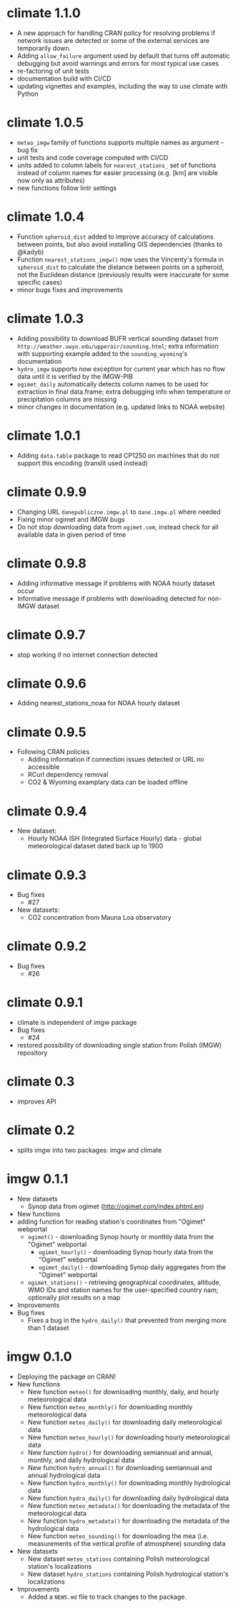 # climate 1.1.0

* A new approach for handling CRAN policy for resolving problems if network issues are detected or some of the external services are temporarily down. 
* Adding `allow_failure` argument used by default that turns off automatic debugging but avoid warnings and errors for most typical use cases
* re-factoring of unit tests
* documentation build with CI/CD
* updating vignettes and examples, including the way to use climate with Python


# climate 1.0.5

* `meteo_imgw` family of functions supports multiple names as argument - bug fix
* unit tests and code coverage computed with CI/CD
* units added to column labels for `nearest_stations_` set of functions instead of column names for easier processing (e.g. [km] are visible now only as attributes)
* new functions follow lintr settings


# climate 1.0.4

* Function `spheroid_dist` added to improve accuracy of calculations between points, but also avoid installing GIS dependencies (thanks to @kadyb)
* Function `nearest_stations_imgw()` now uses the Vincenty's formula in `spheroid_dist` to calculate the distance between points on a spheroid, not the Euclidean distance (previously results were inaccurate for some specific cases)
* minor bugs fixes and improvements


# climate 1.0.3

* Adding possibility to download BUFR vertical sounding dataset from `http://weather.uwyo.edu/upperair/sounding.html`; extra information with supporting example added to the `sounding_wyoming`'s documentation
* `hydro_imgw` supports now exception for current year which has no flow data until it is verified by the IMGW-PIB
* `ogimet_daily` automatically detects column names to be used for extraction in final data.frame; extra debugging info when temperature or precipitation columns are missing
* minor changes in documentation (e.g. updated links to NOAA website)

# climate 1.0.1

* Adding `data.table` package to read CP1250 on machines that do not support this encoding (translit used instead)

# climate 0.9.9

* Changing URL `danepubliczne.imgw.pl` to `dane.imgw.pl` where needed
* Fixing minor ogimet and IMGW bugs
* Do not stop downloading data from `ogimet.com`, instead check for all available data in given period of time

# climate 0.9.8

* Adding informative message if problems with NOAA hourly dataset occur
* Informative message if problems with downloading detected for non-IMGW dataset

# climate 0.9.7

* stop working if no internet connection detected

# climate 0.9.6

* Adding nearest_stations_noaa for NOAA hourly dataset

# climate 0.9.5

* Following CRAN policies
    * Adding information if connection issues detected or URL no accessible
    * RCurl dependency removal
    * CO2 & Wyoming examplary data can be loaded offline

# climate 0.9.4

* New dataset:
    * Hourly NOAA ISH (Integrated Surface Hourly) data - global meteorological dataset dated back up to 1900

# climate 0.9.3

* Bug fixes
    * #27
* New datasets:
    * CO2 concentration from Mauna Loa observatory

# climate 0.9.2

* Bug fixes
    * #26

# climate 0.9.1

* climate is independent of imgw package
* Bug fixes
    * #24
* restored possibility of downloading single station from Polish (IMGW) repository

# climate 0.3

* improves API

# climate 0.2

* splits imgw into two packages: imgw and climate

# imgw 0.1.1

* New datasets
    * Synop data from ogimet (http://ogimet.com/index.phtml.en)
* New functions
* adding function for reading station's coordinates from "Ogimet" webportal
    * `ogimet()` - downloading Synop hourly or monthly data from the "Ogimet" webportal
        * `ogimet_hourly()` - downloading Synop hourly data from the "Ogimet" webportal
        * `ogimet_daily()` - downloading Synop daily aggregates from the "Ogimet" webportal 
    * `ogimet_stations()` - retrieving geographical coordinates, altitude, WMO IDs and station names for the user-specified country nam; optionally plot results on a map
* Improvements
* Bug fixes
    * Fixes a bug in the `hydro_daily()` that prevented from merging more than 1 dataset

# imgw 0.1.0

* Deploying the package on CRAN!
* New functions
    * New function `meteo()` for downloading monthly, daily, and hourly meteorological data
    * New function `meteo_monthly()` for downloading monthly meteorological data
    * New function `meteo_daily()` for downloading daily meteorological data
    * New function `meteo_hourly()` for downloading hourly meteorological data
    * New function `hydro()` for downloading semiannual and annual, monthly, and daily hydrological data
    * New function `hydro_annual()` for downloading semiannual and annual hydrological data
    * New function `hydro_monthly()` for downloading monthly hydrological data
    * New function `hydro_daily()` for downloading daily hydrological data
    * New function `meteo_metadata()` for downloading the metadata of the meteorological data
    * New function `hydro_metadata()` for downloading the metadata of the hydrological data
    * New function `meteo_sounding()` for downloading the mea (i.e. measurements of the vertical profile of atmosphere) sounding data
* New datasets
    * New dataset `meteo_stations` containing Polish meteorological station's localizations
    * New dataset `hydro_stations` containing Polish hydrological station's localizations
* Improvements
    * Added a `NEWS.md` file to track changes to the package.
